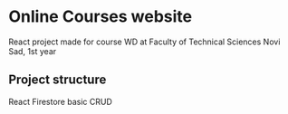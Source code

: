 # Online Courses website

React project made for course WD at Faculty of Technical Sciences Novi Sad, 1st year

## Project structure

React
Firestore basic CRUD
